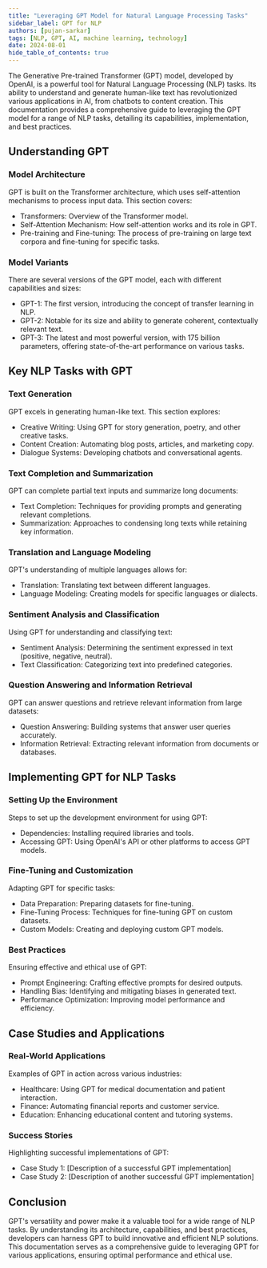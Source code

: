 ```yaml
---
title: "Leveraging GPT Model for Natural Language Processing Tasks"
sidebar_label: GPT for NLP
authors: [pujan-sarkar]
tags: [NLP, GPT, AI, machine learning, technology]
date: 2024-08-01
hide_table_of_contents: true
---
```


The Generative Pre-trained Transformer (GPT) model, developed by OpenAI, is a powerful tool for Natural Language Processing (NLP) tasks. Its ability to understand and generate human-like text has revolutionized various applications in AI, from chatbots to content creation. This documentation provides a comprehensive guide to leveraging the GPT model for a range of NLP tasks, detailing its capabilities, implementation, and best practices.

<!-- truncate -->

## Understanding GPT

### Model Architecture

GPT is built on the Transformer architecture, which uses self-attention mechanisms to process input data. This section covers:

- Transformers: Overview of the Transformer model.
- Self-Attention Mechanism: How self-attention works and its role in GPT.
- Pre-training and Fine-tuning: The process of pre-training on large text corpora and fine-tuning for specific tasks.

### Model Variants

There are several versions of the GPT model, each with different capabilities and sizes:

- GPT-1: The first version, introducing the concept of transfer learning in NLP.
- GPT-2: Notable for its size and ability to generate coherent, contextually relevant text.
- GPT-3: The latest and most powerful version, with 175 billion parameters, offering state-of-the-art performance on various tasks.

## Key NLP Tasks with GPT

### Text Generation

GPT excels in generating human-like text. This section explores:

- Creative Writing: Using GPT for story generation, poetry, and other creative tasks.
- Content Creation: Automating blog posts, articles, and marketing copy.
- Dialogue Systems: Developing chatbots and conversational agents.

### Text Completion and Summarization

GPT can complete partial text inputs and summarize long documents:

- Text Completion: Techniques for providing prompts and generating relevant completions.
- Summarization: Approaches to condensing long texts while retaining key information.

### Translation and Language Modeling

GPT's understanding of multiple languages allows for:

- Translation: Translating text between different languages.
- Language Modeling: Creating models for specific languages or dialects.

### Sentiment Analysis and Classification

Using GPT for understanding and classifying text:

- Sentiment Analysis: Determining the sentiment expressed in text (positive, negative, neutral).
- Text Classification: Categorizing text into predefined categories.

### Question Answering and Information Retrieval

GPT can answer questions and retrieve relevant information from large datasets:

- Question Answering: Building systems that answer user queries accurately.
- Information Retrieval: Extracting relevant information from documents or databases.

## Implementing GPT for NLP Tasks

### Setting Up the Environment

Steps to set up the development environment for using GPT:

- Dependencies: Installing required libraries and tools.
- Accessing GPT: Using OpenAI's API or other platforms to access GPT models.

### Fine-Tuning and Customization

Adapting GPT for specific tasks:

- Data Preparation: Preparing datasets for fine-tuning.
- Fine-Tuning Process: Techniques for fine-tuning GPT on custom datasets.
- Custom Models: Creating and deploying custom GPT models.

### Best Practices

Ensuring effective and ethical use of GPT:

- Prompt Engineering: Crafting effective prompts for desired outputs.
- Handling Bias: Identifying and mitigating biases in generated text.
- Performance Optimization: Improving model performance and efficiency.

## Case Studies and Applications

### Real-World Applications

Examples of GPT in action across various industries:

- Healthcare: Using GPT for medical documentation and patient interaction.
- Finance: Automating financial reports and customer service.
- Education: Enhancing educational content and tutoring systems.

### Success Stories

Highlighting successful implementations of GPT:

- Case Study 1: [Description of a successful GPT implementation]
- Case Study 2: [Description of another successful GPT implementation]

## Conclusion

GPT's versatility and power make it a valuable tool for a wide range of NLP tasks. By understanding its architecture, capabilities, and best practices, developers can harness GPT to build innovative and efficient NLP solutions. This documentation serves as a comprehensive guide to leveraging GPT for various applications, ensuring optimal performance and ethical use.
